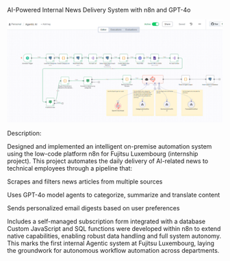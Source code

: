 AI-Powered Internal News Delivery System with n8n and GPT-4o

![Workflow Overview](agentic.png)

Description:

Designed and implemented an intelligent on-premise automation system using the low-code platform n8n for Fujitsu Luxembourg (internship project). This project automates the daily delivery of AI-related news to technical employees through a pipeline that:

Scrapes and filters news articles from multiple sources

Uses GPT-4o model agents to categorize, summarize and translate content

Sends personalized email digests based on user preferences

Includes a self-managed subscription form integrated with a database
Custom JavaScript and SQL functions were developed within n8n to extend native capabilities, enabling robust data handling and full system autonomy. This marks the first internal Agentic system at Fujitsu Luxembourg, laying the groundwork for autonomous workflow automation across departments.
